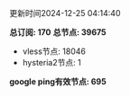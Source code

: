 更新时间2024-12-25 04:14:40

**总订阅: 170**
**总节点: 39675**
- vless节点: 18046
- hysteria2节点: 1

**google ping有效节点: 695**
